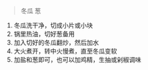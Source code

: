 > 冬瓜 葱

1. 冬瓜洗干净，切成小片或小块
2. 锅里热油，切好葱备用
3. 加入切好的冬瓜翻炒，然后加水
4. 大火煮开，转中火慢煮，直至冬瓜变软
5. 加盐和葱即可，也可以加鸡精，生抽或剁椒调味
